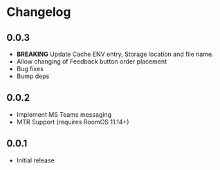 # Changelog

## 0.0.3
- **BREAKING** Update Cache ENV entry, Storage location and file name.
- Allow changing of Feedback button order placement
- Bug fixes
- Bump deps

## 0.0.2
- Implement MS Teams messaging
- MTR Support (requires RoomOS 11.14+)

## 0.0.1
- Initial release
